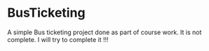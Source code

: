 # BusTicketing
A simple Bus ticketing project done as part of course work. It is not complete. I will try to complete it !!!
